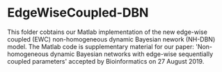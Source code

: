 # EdgeWiseCoupled-DBN
This folder cobtains our Matlab implementation of the new edge-wise coupled (EWC) non-homogeneous dynamic Bayesian nework (NH-DBN) model.  The Matlab code is supplementary material for our paper: 'Non-homogeneous dynamic Bayesian networks with edge-wise sequentially coupled parameters'   accepted by Bioinformatics on 27 August 2019.
